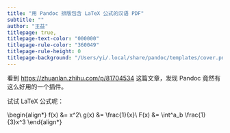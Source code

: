 ```yaml
---
title: "用 Pandoc 排版包含 LaTeX 公式的汉语 PDF"
subtitle: ""
author: "王益"
titlepage: true,
titlepage-text-color: "000000"
titlepage-rule-color: "360049"
titlepage-rule-height: 0
titlepage-background: "/Users/yi/.local/share/pandoc/templates/cover.png"
---
```



看到 https://zhuanlan.zhihu.com/p/81704534 这篇文章，发现 Pandoc 竟然有这么好用的一个插件。

试试 LaTeX 公式呢：

\begin{align*}
  f(x) &= x^2\\
  g(x) &= \frac{1}{x}\\
  F(x) &= \int^a_b \frac{1}{3}x^3
\end{align*}
